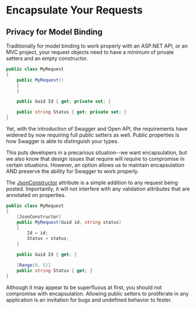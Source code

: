 # Encapsulate Your Requests

## Privacy for Model Binding

Traditionally for model binding to work properly with an ASP.NET API, or an MVC project, your request objects need to have a minimum of private setters and an empty constructor.

```csharp
public class MyRequest
{
    public MyRequest()
    {
    }

    public Guid Id { get; private set; }

    public string Status { get; private set; }
}
```

Yet, with the introduction of Swagger and Open API, the requirements have widened by now requiring full public setters as well. Public properties is how Swagger is able to distinguish your types.

This puts developers in a precarious situation--we want encapsulation, but we also know that design issues that require will require to compromise in certain situations. However, an option allows us to maintain encapsulation AND preserve the ability for Swagger to work properly.

The [JsonConstructor](https://learn.microsoft.com/en-us/dotnet/api/system.text.json.serialization.jsonconstructorattribute?view=net-7.0) attribute is a simple addition to any request being posted. Importantly, it will not interfere with any validation attributes that are annotated on properties.

```csharp
public class MyRequest
{
    [JsonConstructor]
    public MyRequest(Guid id, string status)
    {
        Id = id;
        Status = status;
    }

    public Guid Id { get; }

    [Range(0, 5)]
    public string Status { get; }
}
```

Although it may appear to be superfluous at first, you should not compromise with encapsulation. Allowing public setters to proliferate in any application is an invitation for bugs and undefined behavior to fester.
